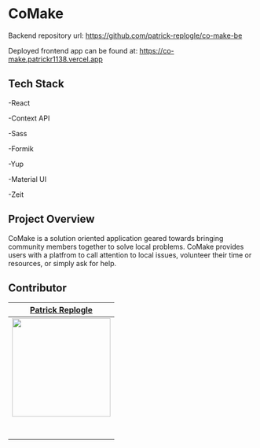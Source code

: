 # CoMake

Backend repository url: https://github.com/patrick-replogle/co-make-be

Deployed frontend app can be found at: https://co-make.patrickr1138.vercel.app  

## Tech Stack
 -React 
 
 -Context API 
 
 -Sass 
 
 -Formik 
 
 -Yup 
 
 -Material UI
 
 -Zeit

## Project Overview
CoMake is a solution oriented application geared towards bringing community members together to solve local problems. CoMake provides users with a platfrom to call attention to local issues, volunteer their time or resources, or simply ask for help. 

## Contributor

|[Patrick Replogle](https://github.com/patrick-replogle) |                                                                                                                                                                    
| :----------------------------------------------------------------------------------------------------------------------------------------------------------------------:|
| [<img src="https://avatars2.githubusercontent.com/u/50844285?s=400&u=7ffa88c4c221bf888b1771fec72530ac156d90c6&v=4" width = "200" />](https://github.com/patrick-replogle) |
|   [<img src="https://github.com/favicon.ico" width="15"> ](https://github.com/patrick-replogle) |
|  [ <img src="https://static.licdn.com/sc/h/al2o9zrvru7aqj8e1x2rzsrca" width="15"> ](https://www.linkedin.com/in/patrick-replogle-409a92193/)|  
